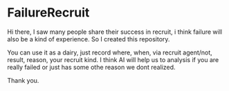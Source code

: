 # FailureRecruit
Hi there, I saw many people share their success in recruit, i think failure will also be a kind of experience.
So I created this repository.

You can use it as a dairy, just record where, when, via recruit agent/not, result, reason, your recruit kind.
I think AI will help us to analysis if you are really failed or just has some othe reason we dont realized.

Thank you.
